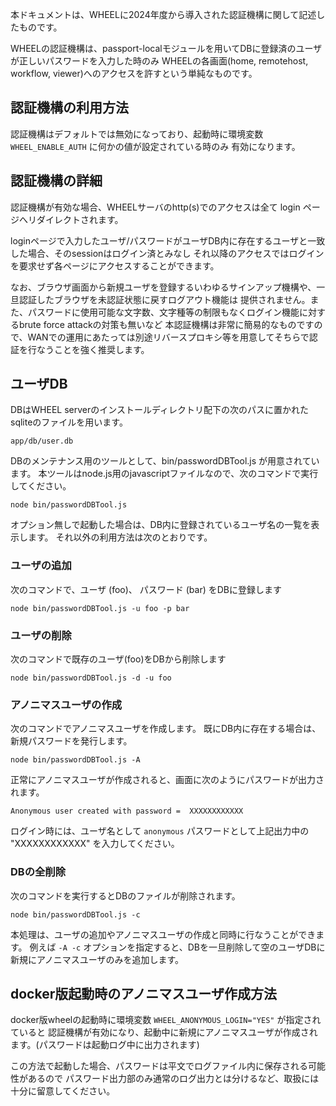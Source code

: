 本ドキュメントは、WHEELに2024年度から導入された認証機構に関して記述したものです。

WHEELの認証機構は、passport-localモジュールを用いてDBに登録済のユーザが正しいパスワードを入力した時のみ
WHEELの各画面(home, remotehost, workflow, viewer)へのアクセスを許すという単純なものです。


## 認証機構の利用方法
認証機構はデフォルトでは無効になっており、起動時に環境変数 `WHEEL_ENABLE_AUTH` に何かの値が設定されている時のみ
有効になります。

## 認証機構の詳細
認証機構が有効な場合、WHEELサーバのhttp(s)でのアクセスは全て login ページへリダイレクトされます。

loginページで入力したユーザ/パスワードがユーザDB内に存在するユーザと一致した場合、そのsessionはログイン済とみなし
それ以降のアクセスではログインを要求せず各ページにアクセスすることができます。

なお、ブラウザ画面から新規ユーザを登録するいわゆるサインアップ機構や、一旦認証したブラウザを未認証状態に戻すログアウト機能は
提供されません。また、パスワードに使用可能な文字数、文字種等の制限もなくログイン機能に対するbrute force attackの対策も無いなど
本認証機構は非常に簡易的なものですので、WANでの運用にあたっては別途リバースプロキシ等を用意してそちらで認証を行なうことを強く推奨します。


## ユーザDB
DBはWHEEL serverのインストールディレクトリ配下の次のパスに置かれたsqliteのファイルを用います。

```
app/db/user.db
```

DBのメンテナンス用のツールとして、bin/passwordDBTool.js が用意されています。
本ツールはnode.js用のjavascriptファイルなので、次のコマンドで実行してください。

```
node bin/passwordDBTool.js
```

オプション無しで起動した場合は、DB内に登録されているユーザ名の一覧を表示します。
それ以外の利用方法は次のとおりです。

### ユーザの追加
次のコマンドで、ユーザ (foo)、 パスワード (bar) をDBに登録します

```
node bin/passwordDBTool.js -u foo -p bar
```

### ユーザの削除
次のコマンドで既存のユーザ(foo)をDBから削除します

```
node bin/passwordDBTool.js -d -u foo
```


### アノニマスユーザの作成
次のコマンドでアノニマスユーザを作成します。
既にDB内に存在する場合は、新規パスワードを発行します。

```
node bin/passwordDBTool.js -A
```

正常にアノニマスユーザが作成されると、画面に次のようにパスワードが出力されます。

```
Anonymous user created with password =  XXXXXXXXXXXX
```

ログイン時には、ユーザ名として `anonymous` パスワードとして上記出力中の "XXXXXXXXXXXX" を入力してください。


### DBの全削除
次のコマンドを実行するとDBのファイルが削除されます。

```
node bin/passwordDBTool.js -c
```

本処理は、ユーザの追加やアノニマスユーザの作成と同時に行なうことができます。
例えば `-A -c` オプションを指定すると、DBを一旦削除して空のユーザDBに新規にアノニマスユーザのみを追加します。



## docker版起動時のアノニマスユーザ作成方法
docker版wheelの起動時に環境変数 `WHEEL_ANONYMOUS_LOGIN="YES"` が指定されていると
認証機構が有効になり、起動中に新規にアノニマスユーザが作成されます。(パスワードは起動ログ中に出力されます)

この方法で起動した場合、パスワードは平文でログファイル内に保存される可能性があるので
パスワード出力部のみ通常のログ出力とは分けるなど、取扱には十分に留意してください。
